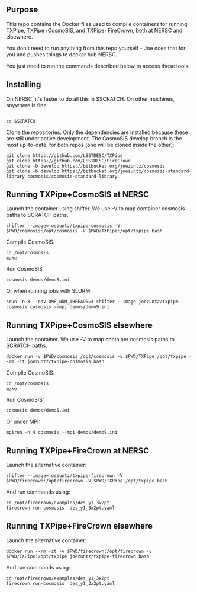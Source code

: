 Purpose
-------

This repo contains the Docker files used to compile containers
for running TXPipe, TXPipe+CosmoSIS, and TXPipe+FireCrown, both
at NERSC and elsewhere.

You don't need to run anything from this repo yourself - Joe does
that for you and pushes things to docker hub NERSC.

You just need to run the commands described below to access these tools.

Installing
----------

On NERSC, it's faster to do all this in $SCRATCH.  On other machines,
anywhere is fine:
```

cd $SCRATCH

```


Clone the repositories.  Only the dependencies are installed because
these are still under active development.  The CosmoSIS develop branch
is the most up-to-date, for both repos (one will be cloned inside the other):

```
git clone https://github.com/LSSTDESC/TXPipe
git clone https://github.com/LSSTDESC/FireCrown
git clone -b develop https://bitbucket.org/joezuntz/cosmosis
git clone -b develop https://bitbucket.org/joezuntz/cosmosis-standard-library cosmosis/cosmosis-standard-library
```

Running TXPipe+CosmoSIS at NERSC
--------------------------------

Launch the container using shifter.
We use -V to map container cosmosis paths to SCRATCH paths.

```
shifter --image=joezuntz/txpipe-cosmosis -V $PWD/cosmosis:/opt/cosmosis -V $PWD/TXPipe:/opt/txpipe bash
```

Compile CosmoSIS:
```
cd /opt/cosmosis
make
```

Run CosmoSIS:
```
cosmosis demos/demo5.ini
```

Or when running jobs with SLURM:
```
srun -n 8 --env OMP_NUM_THREADS=4 shifter --image joezuntz/txpipe-cosmosis cosmosis --mpi demos/demo9.ini
```

Running TXPipe+CosmoSIS elsewhere
---------------------------------

Launch the container.
We use -V to map container cosmosis paths to SCRATCH paths.

```
docker run -v $PWD/cosmosis:/opt/cosmosis -v $PWD/TXPipe:/opt/txpipe --rm -it joezuntz/txpipe-cosmosis bash
```

Compile CosmoSIS:
```
cd /opt/cosmosis
make
```

Run CosmoSIS:
```
cosmosis demos/demo5.ini
```

Or under MPI:
```
mpirun -n 4 cosmosis --mpi demos/demo9.ini
```

Running TXPipe+FireCrown at NERSC
---------------------------------

Launch the alternative container:

```
shifter --image=joezuntz/txpipe-firecrown -V $PWD/firecrown:/opt/firecrown -V $PWD/TXPipe:/opt/txpipe bash
```

And run commands using:

```
cd /opt/firecrown/examples/des_y1_3x2pt
firecrown run-cosmosis  des_y1_3x2pt.yaml
```


Running TXPipe+FireCrown elsewhere
---------------------------------

Launch the alternative container:

```
docker run --rm -it -v $PWD/firecrown:/opt/firecrown -v $PWD/TXPipe:/opt/txpipe joezuntz/txpipe-firecrown bash
```

And run commands using:

```
cd /opt/firecrown/examples/des_y1_3x2pt
firecrown run-cosmosis  des_y1_3x2pt.yaml
```
